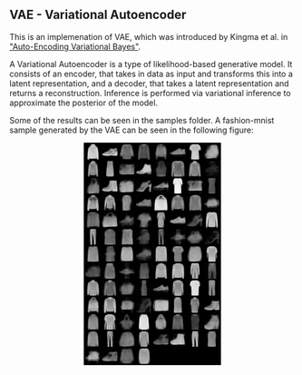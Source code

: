 ## VAE - Variational Autoencoder

This is an implemenation of VAE, which was introduced by Kingma et al. in ["Auto-Encoding Variational Bayes"](https://arxiv.org/pdf/1312.6114v10.pdf).

A Variational Autoencoder is a type of likelihood-based generative model. It consists of an encoder,
that takes in data  as input and transforms this into a latent representation, and a decoder,
that takes a latent representation and returns a reconstruction.
Inference is performed via variational inference to approximate the posterior of the model.

Some of the results can be seen in the samples folder. A fashion-mnist sample generated by the VAE can be seen in the following figure:

<p align="center">
  <img src="samples/fashion-mnist_batch128_mid100_epoch47.png" />
</p>
